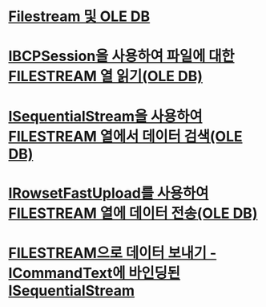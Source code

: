 # [Filestream 및 OLE DB](filestream-and-ole-db.md)
# [IBCPSession을 사용하여 파일에 대한 FILESTREAM 열 읽기(OLE DB)](read-a-filestream-column-to-file-using-ibcpsession-ole-db.md)
# [ISequentialStream을 사용하여 FILESTREAM 열에서 데이터 검색(OLE DB)](retrieve-data-from-a-filestream-column-using-isequentialstream-ole-db.md)
# [IRowsetFastUpload를 사용하여 FILESTREAM 열에 데이터 전송(OLE DB)](send-data-to-a-filestream-column-using-irowsetfastupload-ole-db.md)
# [FILESTREAM으로 데이터 보내기 - ICommandText에 바인딩된 ISequentialStream](send-data-to-filestream-isequentialstream-bound-to-icommandtext.md)
